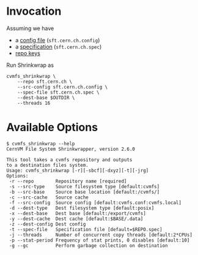 Invocation
==========

Assuming we have
- a [config file](setup.md) (`sft.cern.ch.config`)
- a [specification](spec.md) (`sft.cern.ch.spec`)
- [repo keys](setup.md)

Run Shrinkwrap as

    cvmfs_shrinkwrap \
        --repo sft.cern.ch \
        --src-config sft.cern.ch.config \
        --spec-file sft.cern.ch.spec \
        --dest-base $OUTDIR \
        --threads 16

Available Options
=================

    $ cvmfs_shrinkwrap --help
    CernVM File System Shrinkwrapper, version 2.6.0
    
    This tool takes a cvmfs repository and outputs
    to a destination files system.
    Usage: cvmfs_shrinkwrap [-r][-sbcf][-dxyz][-t][-jrg]
    Options:
     -r --repo        Repository name [required]
     -s --src-type    Source filesystem type [default:cvmfs]
     -b --src-base    Source base location [default:/cvmfs/]
     -c --src-cache   Source cache
     -f --src-config  Source config [default:cvmfs.conf:cvmfs.local]
     -d --dest-type   Dest filesystem type [default:posix]
     -x --dest-base   Dest base [default:/export/cvmfs]
     -y --dest-cache  Dest cache [default:$BASE/.data]
     -z --dest-config Dest config
     -t --spec-file   Specification file [default=$REPO.spec]
     -j --threads     Number of concurrent copy threads [default:2*CPUs]
     -p --stat-period Frequency of stat prints, 0 disables [default:10]
     -g --gc          Perform garbage collection on destination

